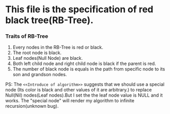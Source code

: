 # This file is the specification of red black tree(RB-Tree).

### Traits of RB-Tree
1. Every nodes in the RB-Tree is red or black.
1. The root node is black.
1. Leaf nodes(Null Node) are black.
1. Both left child node and right child node is black if the parent is red.
1. The number of black node is equals in the path from specific node to its son and grandson nodes.

PS: 
The `<<Introduce of algorithm>>` suggests that we should use a special node
(Its color is black and other values of it are arbitrary.) to replace Null(Nil)
nodes(Leaf nodes).But I set the the leaf node value is NULL and it works.
The "special node" will render my algorithm to infinite recursion(unknown bug).


